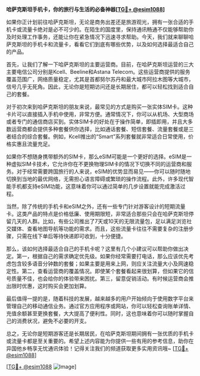 **哈萨克斯坦手机卡，你的旅行与生活的必备神器[[TG💪+ @esim1088](https://t.me/s/esim1088)]**

如果你正计划前往哈萨克斯坦，无论是商务出差还是旅游观光，拥有一张合适的手机卡或流量卡绝对是必不可少的。在陌生的国度里，保持通讯畅通不仅能够帮助你及时处理工作事务，还能让你在紧急情况下迅速寻求帮助。今天，我们就来聊聊哈萨克斯坦的手机卡和流量卡，看看它们到底有哪些优势，以及如何选择最适合自己的产品。

首先，让我们了解一下哈萨克斯坦的主要运营商。目前，在哈萨克斯坦运营的三大主要电信公司分别是Kcell、Beeline和Astana Telecom。这些运营商提供的服务覆盖范围广，网络质量稳定，尤其是首都努尔苏丹和最大城市阿拉木图等大城市，信号几乎无死角。因此，无论你是短期访问还是长期居住，都可以轻松找到适合自己的套餐。

对于初次来到哈萨克斯坦的朋友来说，最常见的方式是购买一张实体SIM卡。这种卡片可以直接插入手机中使用，非常方便。通常情况下，你可以从机场、大型商场或者专门的通信商店买到。实体SIM卡的好处在于操作简单，即插即用，并且大多数运营商都会提供多种套餐供你选择，比如通话套餐、短信套餐、流量套餐或是三者结合的综合套餐。例如，Kcell推出的“Smart”系列套餐就非常适合日常使用，价格实惠且流量充足。

如果你不想随身携带额外的SIM卡，那么eSIM可能是一个更好的选择。eSIM是一种虚拟SIM卡技术，它允许你在不更换物理SIM卡的情况下切换不同的运营商和服务。对于经常需要跨国旅行的人来说，eSIM的优势显而易见——你可以随时随地切换到当地的最优网络，无需担心语言障碍或繁琐的操作流程。此外，许多现代智能手机都支持eSIM功能，这意味着你可以通过简单的几步设置就能完成激活过程。

当然，除了传统的手机卡和eSIM之外，还有一些专门针对游客设计的短期流量卡。这类产品的特点是价格低廉、使用期限短，非常适合那些只会在哈萨克斯坦停留几天的人群。比如，有些公司推出了7天或10天的无限流量包，足以满足浏览社交媒体、查看地图导航等功能的需求。而且，这些流量卡往往不需要复杂的注册步骤，只需在线下单后等待快递即可收到，十分便捷。

那么，该如何选择最适合自己的手机卡呢？这里有几个小建议可以帮助你做出决定。第一，根据自己的需求确定优先级。如果你经常需要打电话，那么应该优先考虑包含较多语音分钟数的套餐；如果主要是用来上网，则应关注流量大小及网速稳定性。第二，查看运营商的覆盖情况。即使某个套餐看起来很划算，但如果它的信号质量不佳，也会给你的体验带来困扰。第三，留意促销活动。有时候运营商会推出限时优惠，这时购买会更加划算。

最后值得一提的是，随着科技的发展，越来越多的用户开始倾向于使用数字平台来管理自己的移动通信业务。通过官方应用程序或网站，你可以轻松查询账单详情、充值余额甚至更换套餐，大大提高了便利性。同时，这也意味着你可以随时掌握自己的消费状况，避免不必要的开支。

总之，无论你是短期游客还是长期居民，在哈萨克斯坦期间拥有一张优质的手机卡或流量卡都是至关重要的。希望上述内容能为你提供一些有用的参考信息，助你在异国他乡畅享无忧通讯体验！记得关注我们的频道获取更多实用资讯哦~ [[TG💪+ @esim1088](https://t.me/s/esim1088)]

[[TG💪+ @esim1088](https://t.me/s/esim1088) ![Image](https://i.postimg.cc/4NQfJmqS/Snipaste-2025-05-13-00-14-12.png)]